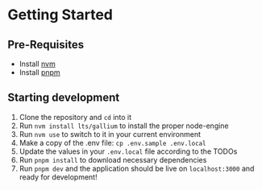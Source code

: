 # Getting Started

## Pre-Requisites

- Install [nvm](https://github.com/nvm-sh/nvm)
- Install [pnpm](https://pnpm.io/)

## Starting development

[//]: # 'TODO: we should update this section to describe all the different vars in the .env file'

1. Clone the repository and `cd` into it
2. Run `nvm install lts/gallium` to install the proper node-engine
3. Run `nvm use` to switch to it in your current environment
4. Make a copy of the .env file: `cp .env.sample .env.local`
5. Update the values in your `.env.local` file according to the TODOs
6. Run `pnpm install` to download necessary dependencies
7. Run `pnpm dev` and the application should be live on `localhost:3000` and ready for development!
